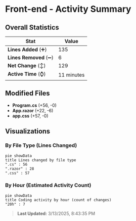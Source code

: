 # Front-end - Activity Summary 

## Overall Statistics

| Stat                   | Value                                                             |
| ---------------------- | ----------------------------------------------------------------- |
| **Lines Added** (➕)   | 135                                          |
| **Lines Removed** (➖) | 6                                        |
| **Net Change** (↕)    | 129                |
| **Active Time** (⌚)   | 11 minutes |


## Modified Files
- **Program.cs** (+56, -0)
- **App.razor** (+22, -6)
- **app.css** (+57, -0)

## Visualizations

### By File Type (Lines Changed)

```mermaid
pie showData
title Lines changed by file type
".cs" : 56
".razor" : 28
".css" : 57
```

### By Hour (Estimated Activity Count)

```mermaid
pie showData
title Coding activity by hour (count of changes)
"20h" : 7
```


> **Last Updated:** 3/13/2025, 8:43:35 PM
